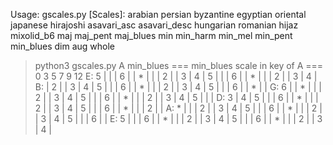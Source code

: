 Usage: gscales.py <KEY> <scale>
[Scales]:
arabian
persian
byzantine
egyptian
oriental
japanese
hirajoshi
asavari_asc
asavari_desc
hungarian
romanian
hijaz
mixolid_b6
maj
maj_pent
maj_blues
min
min_harm
min_mel
min_pent
min_blues
dim
aug
whole

>python3 gscales.py A min_blues
=== min_blues scale in key of A ===
    0           3       5       7       9           12
E:  5 |   |   | 6 |   | * |   |   | 2 |   | 3 | 4 | 5 |   |   | 6 |   | * |   |   | 2 |   | 3 | 4 |
B:    | 2 |   | 3 | 4 | 5 |   |   | 6 |   | * |   |   | 2 |   | 3 | 4 | 5 |   |   | 6 |   | * |   |
G:  6 |   | * |   |   | 2 |   | 3 | 4 | 5 |   |   | 6 |   | * |   |   | 2 |   | 3 | 4 | 5 |   |   |
D:  3 | 4 | 5 |   |   | 6 |   | * |   |   | 2 |   | 3 | 4 | 5 |   |   | 6 |   | * |   |   | 2 |   |
A:  * |   |   | 2 |   | 3 | 4 | 5 |   |   | 6 |   | * |   |   | 2 |   | 3 | 4 | 5 |   |   | 6 |   |
E:  5 |   |   | 6 |   | * |   |   | 2 |   | 3 | 4 | 5 |   |   | 6 |   | * |   |   | 2 |   | 3 | 4 |
